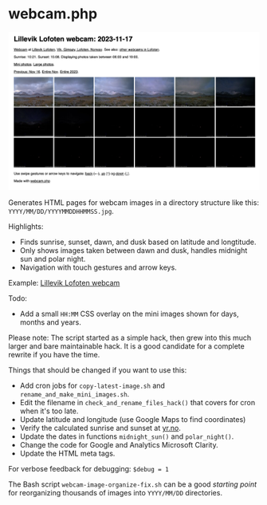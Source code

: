 # webcam.php

![Webcam example screenshot](webcam-example.png)

Generates HTML pages for webcam images in a directory structure like this:
`YYYY/MM/DD/YYYYMMDDHHMMSS.jpg`.

Highlights:
* Finds sunrise, sunset, dawn, and dusk based on latitude and longtitude.
* Only shows images taken between dawn and dusk, handles midnight sun and polar night.
* Navigation with touch gestures and arrow keys.

Example: [Lillevik Lofoten webcam](https://lilleviklofoten.no/webcam/?type=day&date=20231116)

Todo:
* Add a small `HH:MM` CSS overlay on the mini images shown for days, months and years.

Please note: The script started as a simple hack, then grew into this much larger
and bare maintainable hack. It is a good candidate for a complete rewrite if you have the time.

Things that should be changed if you want to use this:
* Add cron jobs for `copy-latest-image.sh` and `rename_and_make_mini_images.sh`.
* Edit the filename in `check_and_rename_files_hack()` that covers for cron when it's too late.
* Update latitude and longitude (use Google Maps to find coordinates)
* Verify the calculated sunrise and sunset at [yr.no](https://www.yr.no/).
* Update the dates in functions `midnight_sun()` and `polar_night()`.
* Change the code for Google and Analytics Microsoft Clarity.
* Update the HTML meta tags.

For verbose feedback for debugging: `$debug = 1`

The Bash script `webcam-image-organize-fix.sh` can be a good _starting point_
for reorganizing thousands of images into `YYYY/MM/DD` directories.
